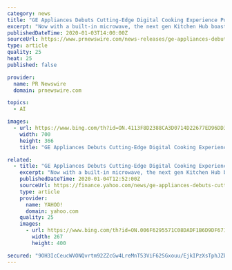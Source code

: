 ```yaml
---
category: news
title: "GE Appliances Debuts Cutting-Edge Digital Cooking Experience Powered by Artificial Intelligence"
excerpt: "Now with a built-in microwave, the next gen Kitchen Hub boasts an additional third camera inside the oven that's integrated into an Artificial Intelligence (AI) computer vision cooking technology, creating a cutting-edge digital cooking experience. The new AI technology will help the home chef select a recipe based on available ingredients ..."
publishedDateTime: 2020-01-03T14:00:00Z
sourceUrl: https://www.prnewswire.com/news-releases/ge-appliances-debuts-cutting-edge-digital-cooking-experience-powered-by-artificial-intelligence-300980766.html
type: article
quality: 25
heat: 25
published: false

provider:
  name: PR Newswire
  domain: prnewswire.com

topics:
  - AI

images:
  - url: https://www.bing.com/th?id=ON.4113F8D2388CA3D0714D22677ED96DD3
    width: 700
    height: 366
    title: "GE Appliances Debuts Cutting-Edge Digital Cooking Experience Powered by Artificial Intelligence"

related:
  - title: "GE Appliances Debuts Cutting-Edge Digital Cooking Experience Powered by Artificial Intelligence"
    excerpt: "Now with a built-in microwave, the next gen Kitchen Hub boasts an additional third camera inside the oven that's integrated into an Artificial Intelligence (AI) computer vision cooking technology, creating a cutting-edge digital cooking experience. The new AI technology will help the home chef select a recipe based on available ingredients ..."
    publishedDateTime: 2020-01-04T12:52:00Z
    sourceUrl: https://finance.yahoo.com/news/ge-appliances-debuts-cutting-edge-150000198.html
    type: article
    provider:
      name: YAHOO!
      domain: yahoo.com
    quality: 25
    images:
      - url: https://www.bing.com/th?id=ON.006F6295571C08DADF1B6D9DF671EF76
        width: 267
        height: 400

secured: "9OH3IcCeucWVONQvrtm92ZZcGw4LreMnT53ViF62SGxouu/EjkIPzXsTphJZbaAp8bqHmjhHMOtGY4Gxz4VxTsaw4pOs67O4ZIVFQDz5PkiseorKzFMKi6QVSn+x0+/zVIkB82kwcnYpO2Og9+ngx5M91HfMTGFJ+oSh1VDoafeSw1Els+SZZKk9tT6BsYHeWVTPpWdF7kzkhvNDTr7+PEl9L7O6jpqLmcGqRuKs0n8bp5MGqHC0srNJCYbl4OYEwQn/xNinCU5amyluoghj2Q==;meqQVTWH09vc36f4EIb4YQ=="
---
```


